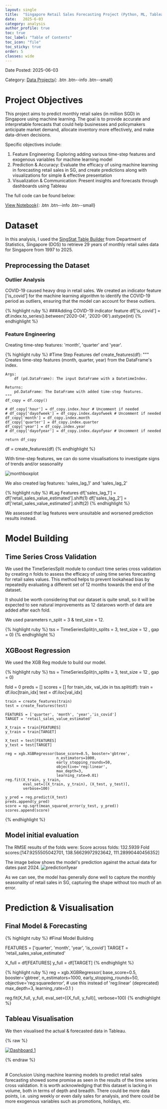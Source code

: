```yaml
---
layout: single
title:  "Singapore Retail Sales Forecasting Project (Python, ML, Tableau) "
date:   2025-6-03
category: analysis
author_profile: true
toc: true
toc_label: "Table of Contents"
toc_icon: "file"
toc_sticky: true
order: 5
classes: wide
---
```


Date Posted: 2025-06-03

Category: [Data Projects](https://meng-kiat.github.io/analysis/){: .btn .btn--info .btn--small}

# Project Objectives

This project aims to predict monthly retail sales (in million SGD) in Singapore using machine learning. The goal is to provide accurate and interpretable forecasts that could help businesses and policymakers anticipate market demand, allocate inventory more effectively, and make data-driven decisions.

Specific objectives include: 
1. Feature Engineering: Exploring adding various time-step features and exogenous variables for machine learning model
2. Prediction & Accuracy: Evaluate the efficacy of using machine learning in forecasting retail sales in SG, and create predictions along with visualizations for simple & effective presentation
3. Visualization & Communication: Present insights and forecasts through dashboards using Tableau

The full code can be found below:

[View Notebook](){: .btn .btn--info .btn--small}

# Dataset

In this analysis, I used the [SingStat Table Builder](https://tablebuilder.singstat.gov.sg/table/TS/M601741) from Department of Statistics, Singapore (DOS) to retrieve 29 years of monthly retail sales data for Singapore from 1997 to 2025. 

## Preprocessing the Dataset
### Outlier Analysis

COVID-19 caused heavy drop in retail sales. We created an indicator feature ['is_covid'] for the machine learning algorithm to identify the COVID-19 period as outliers, ensuring that the model can account for these outliers.

{% highlight ruby %}
###Adding COVID-19 indicator feature
df['is_covid'] = df.index.to_series().between('2020-04', '2020-06').astype(int)
{% endhighlight %}

### Feature Engineering

Creating time-step features: 'month', 'quarter' and 'year'.

{% highlight ruby %}
#Time Step Features
def create_features(df):
    """
    Creates time-step features (month, quarter, year) from the DataFrame's index.

    Args:
        df (pd.DataFrame): The input DataFrame with a DatetimeIndex.

    Returns:
        pd.DataFrame: The DataFrame with added time-step features.
    """
    df_copy = df.copy()

    # df_copy['hour'] = df_copy.index.hour # Uncomment if needed
    # df_copy['dayofweek'] = df_copy.index.dayofweek # Uncomment if needed
    df_copy['month'] = df_copy.index.month
    df_copy['quarter'] = df_copy.index.quarter
    df_copy['year'] = df_copy.index.year
    # df_copy['dayofyear'] = df_copy.index.dayofyear # Uncomment if needed

    return df_copy

df = create_features(df)
{% endhighlight %}

With time-step features, we can do some visualisations to investigate signs of trends and/or seasonality

![monthboxplot](/assets/images/retailsalessg/monthboxplot.png)

We also created lag features: 'sales_lag_1' and 'sales_lag_2'

{% highlight ruby %}
#Lag Features
df['sales_lag_1'] = df['retail_sales_value_estimated'].shift(1)
df['sales_lag_2'] = df['retail_sales_value_estimated'].shift(2)
{% endhighlight %}

We assessed that lag features were unsuitable and worsened prediction results instead.

# Model Building
## Time Series Cross Validation

We used the TimeSeriesSplit module to conduct time series cross validation by creating n folds to assess the efficacy of using time series forecasting for retail sales values. This method helps to prevent lookahead bias by repeatedly evaluating a different set of 12 months towards the end of the dataset. 

It should be worth considering that our dataset is quite small, so it will be expected to see natural improvements as 12 datarows worth of data are added after each fold.

We used parameters n_split = 3 & test_size = 12.

{% highlight ruby %}
tss = TimeSeriesSplit(n_splits = 3, test_size = 12
                      , gap = 0)
{% endhighlight %}

## XGBoost Regression
We used the XGB Reg module to build our model. 

{% highlight ruby %}
tss = TimeSeriesSplit(n_splits = 3, test_size = 12
                      , gap = 0)

fold = 0
preds = []
scores = []
for train_idx, val_idx in tss.split(df):
    train = df.iloc[train_idx]
    test = df.iloc[val_idx]

    train = create_features(train)
    test = create_features(test)

    FEATURES = ['quarter', 'month', 'year','is_covid']
    TARGET = 'retail_sales_value_estimated'

    X_train = train[FEATURES]
    y_train = train[TARGET]

    X_test = test[FEATURES]
    y_test = test[TARGET]

    reg = xgb.XGBRegressor(base_score=0.5, booster='gbtree',    
                           n_estimators=1000,
                           early_stopping_rounds=50,
                           objective='reg:linear',
                           max_depth=3,
                           learning_rate=0.01)
    reg.fit(X_train, y_train,
            eval_set=[(X_train, y_train), (X_test, y_test)],
            verbose=100)

    y_pred = reg.predict(X_test)
    preds.append(y_pred)
    score = np.sqrt(mean_squared_error(y_test, y_pred))
    scores.append(score)
{% endhighlight %}

## Model initial evaluation
The RMSE results of the folds were:
Score across folds: 132.5939
Fold scores:[147.9255505042701, 138.56629972923642, 111.28990440456352]

The image below shows the model's prediction against the actual data for dates past 2024.
![prediction1year](/assets/images/retailsalessg/prediction1year.png)

As we can see, the model has generally done well to capture the monthly seasonality of retail sales in SG, capturing the shape without too much of an error.

# Prediction & Visualisation
## Final Model & Forecasting

{% highlight ruby %}
#Final Model Building

FEATURES = ['quarter', 'month', 'year', 'is_covid']
TARGET = 'retail_sales_value_estimated'

X_full = df[FEATURES]
y_full = df[TARGET]
{% endhighlight %}

{% highlight ruby %}
reg = xgb.XGBRegressor(
    base_score=0.5,
    booster='gbtree',
    n_estimators=1000,
    early_stopping_rounds=50,
    objective='reg:squarederror',  # use this instead of 'reg:linear' (deprecated)
    max_depth=3,
    learning_rate=0.1
)

reg.fit(X_full, y_full, eval_set=[(X_full, y_full)], verbose=100)
{% endhighlight %}

## Tableau Visualisation
We then visualised the actual & forecasted data in Tableau.

{% raw %}
<div class='tableauPlaceholder' id='viz1753042835389' style='position: relative'>
  <noscript>
    <a href='#'>
      <img alt='Dashboard 1'
           src='https://public.tableau.com/static/images/RS/RSGForecasting/Dashboard1/1_rss.png'
           style='border: none' />
    </a>
  </noscript>
  
  <object class='tableauViz' style='display:none;'>
    <param name='host_url' value='https%3A%2F%2Fpublic.tableau.com%2F' />
    <param name='embed_code_version' value='3' />
    <param name='site_root' value='' />
    <param name='name' value='RSGForecasting/Dashboard1' />
    <param name='tabs' value='no' />
    <param name='toolbar' value='yes' />
    <param name='static_image' value='https://public.tableau.com/static/images/RS/RSGForecasting/Dashboard1/1.png' />
    <param name='animate_transition' value='yes' />
    <param name='display_static_image' value='yes' />
    <param name='display_spinner' value='yes' />
    <param name='display_overlay' value='yes' />
    <param name='display_count' value='yes' />
    <param name='language' value='en-US' />
    <param name='filter' value='publish=yes' />
    <param name='filter' value='showOnboarding=true' />
  </object>
</div>

<script type='text/javascript'>
  var divElement = document.getElementById('viz1753042835389');
  var vizElement = divElement.getElementsByTagName('object')[0];

  if (divElement.offsetWidth > 800) {
    vizElement.style.width = '1266px';
    vizElement.style.height = '795px';
  } else if (divElement.offsetWidth > 500) {
    vizElement.style.width = '1266px';
    vizElement.style.height = '795px';
  } else {
    vizElement.style.width = '1266px';
    vizElement.style.height = '795px';
  }

  var scriptElement = document.createElement('script');
  scriptElement.src = 'https://public.tableau.com/javascripts/api/viz_v1.js';
  vizElement.parentNode.insertBefore(scriptElement, vizElement);
</script>

{% endraw %}

<br>
# Conclusion
Using machine learning models to predict retail sales forecasting showed some promise as seen in the results of the time series cross validation. It is worth acknowledging that this dataset is lacking in volume, both in terms of depth and breadth. There could be more data points, i.e. using weekly or even daily sales for analysis, and there could be more exogenous variables such as promotions, holidays, etc.
